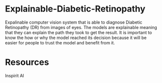 # Explainable-Diabetic-Retinopathy
Expalinable computer vision system that is able to diagnose Diabetic Retinopathy (DR) from images of eyes. The models are explainable meaning that they can explain the path they took to get the result. It is important to know the how or why the model reached its decision because it will be easier for people to trust the model and benefit from it.

# Resources
Inspirit AI

